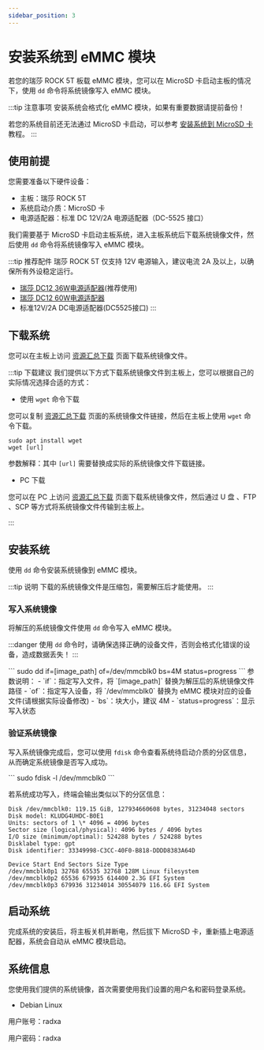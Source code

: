 ```yaml
---
sidebar_position: 3
---
```


# 安装系统到 eMMC 模块

若您的瑞莎 ROCK 5T 板载 eMMC 模块，您可以在 MicroSD 卡启动主板的情况下，使用 `dd` 命令将系统镜像写入 eMMC 模块。

:::tip 注意事项
安装系统会格式化 eMMC 模块，如果有重要数据请提前备份！

若您的系统目前还无法通过 MicroSD 卡启动，可以参考 [安装系统到 MicroSD 卡](./boot_from_sd_card.md) 教程。
:::

## 使用前提

您需要准备以下硬件设备：

- 主板：瑞莎 ROCK 5T
- 系统启动介质：MicroSD 卡
- 电源适配器：标准 DC 12V/2A 电源适配器（DC-5525 接口）

我们需要基于 MicroSD 卡启动主板系统，进入主板系统后下载系统镜像文件，然后使用 `dd` 命令将系统镜像写入 eMMC 模块。

:::tip 推荐配件
瑞莎 ROCK 5T 仅支持 12V 电源输入，建议电流 2A 及以上，以确保所有外设稳定运行。

- [瑞莎 DC12 36W电源适配器](https://radxa.com/products/accessories/power-dc12-36w)(推荐使用)
- [瑞莎 DC12 60W电源适配器](https://radxa.com/products/accessories/power-dc12-60w)
- 标准12V/2A DC电源适配器(DC5525接口)
  :::

## 下载系统

您可以在主板上访问 [资源汇总下载](../../download) 页面下载系统镜像文件。

:::tip 下载建议
我们提供以下方式下载系统镜像文件到主板上，您可以根据自己的实际情况选择合适的方式：

- 使用 `wget` 命令下载

您可以复制 [资源汇总下载](../../download) 页面的系统镜像文件链接，然后在主板上使用 `wget` 命令下载。

```
sudo apt install wget
wget [url]
```

参数解释：其中 `[url]` 需要替换成实际的系统镜像文件下载链接。

- PC 下载

您可以在 PC 上访问 [资源汇总下载](../../download) 页面下载系统镜像文件，然后通过 U 盘 、FTP 、SCP 等方式将系统镜像文件传输到主板上。

:::

## 安装系统

使用 `dd` 命令安装系统镜像到 eMMC 模块。

:::tip 说明
下载的系统镜像文件是压缩包，需要解压后才能使用。
:::

### 写入系统镜像

将解压的系统镜像文件使用 `dd` 命令写入 eMMC 模块。

:::danger
使用 `dd` 命令时，请确保选择正确的设备文件，否则会格式化错误的设备，造成数据丢失！
:::

<NewCodeBlock tip="radxa@device$" type="device">
```
sudo dd if=[image_path] of=/dev/mmcblk0 bs=4M status=progress
```
</NewCodeBlock>
参数说明：
- `if`：指定写入文件，将 `[image_path]` 替换为解压后的系统镜像文件路径
- `of`：指定写入设备，将 `/dev/mmcblk0` 替换为 eMMC 模块对应的设备文件(请根据实际设备修改)
- `bs`：块大小，建议 4M
- `status=progress`：显示写入状态

### 验证系统镜像

写入系统镜像完成后，您可以使用 `fdisk` 命令查看系统待启动介质的分区信息，从而确定系统镜像是否写入成功。

<NewCodeBlock tip="radxa@device$" type="device">
```
sudo fdisk -l /dev/mmcblk0
```
</NewCodeBlock>

若系统成功写入，终端会输出类似以下的分区信息：

```
Disk /dev/mmcblk0: 119.15 GiB, 127934660608 bytes, 31234048 sectors
Disk model: KLUDG4UHDC-B0E1
Units: sectors of 1 \* 4096 = 4096 bytes
Sector size (logical/physical): 4096 bytes / 4096 bytes
I/O size (minimum/optimal): 524288 bytes / 524288 bytes
Disklabel type: gpt
Disk identifier: 33349998-C3CC-40F0-B818-DDDD8383A64D

Device Start End Sectors Size Type
/dev/mmcblk0p1 32768 65535 32768 128M Linux filesystem
/dev/mmcblk0p2 65536 679935 614400 2.3G EFI System
/dev/mmcblk0p3 679936 31234014 30554079 116.6G EFI System
```

## 启动系统

完成系统的安装后，将主板关机并断电，然后拔下 MicroSD 卡，重新插上电源适配器，系统会自动从 eMMC 模块启动。

## 系统信息

您使用我们提供的系统镜像，首次需要使用我们设置的用户名和密码登录系统。

- Debian Linux

用户账号：radxa

用户密码：radxa
